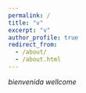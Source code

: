 ```yaml
---
permalink: /
title: "v"
excerpt: "v"
author_profile: true
redirect_from: 
  - /about/
  - /about.html
---
```


_bienvenida wellcome_


 
